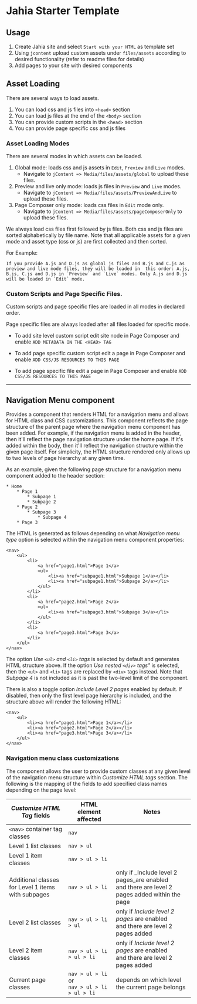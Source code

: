 # Jahia Starter Template

## Usage

1. Create Jahia site and select `Start with your HTML` as template set
2. Using `jcontent` upload custom assets under `files/assets` according to desired functionality (refer to readme files for details)
3. Add pages to your site with desired components

## Asset Loading

There are several ways to load assets.

1. You can load css and js files into `<head>` section
2. You can load js files at the end of the `<body>` section
3. You can provide custom scripts in the `<head>` section
4. You can provide page specific css and js files

### Asset Loading Modes

There are several modes in which assets can be loaded.

1. Global mode: loads css and js assets in `Edit`, `Preview` and `Live` modes.
    * Navigate to `jContent => Media/files/assets/global` to upload these files. 
2. Preview and live only mode: loads js files in `Preview` and `Live` modes.
    * Navigate to `jContent => Media/files/assets/PreviewAndLive` to upload these files. 
3. Page Composer only mode: loads css files in `Edit` mode only.
    * Navigate to `jContent => Media/files/assets/pageComposerOnly` to upload these files. 

We always load css files first followed by js files. Both css and js files are sorted alphabetically by file name. Note 
that all applicable assets for a given mode and asset type (css or js) are first collected and then sorted.

For Example:

``If you provide A.js and D.js as global js files and B.js and C.js as preview and live mode files, they will be loaded in 
this order: A.js, B.js, C.js and D.js in `Preview` and `Live` modes. Only A.js and D.js will be loaded in `Edit` mode. `` 

### Custom Scripts and Page Specific Files.

Custom scripts and page specific files are loaded in all modes in declared order.

Page specific files are always loaded after all files loaded for specific mode.

* To add site level custom script edit site node in Page Composer and enable `ADD METADATA IN THE <HEAD> TAG`

* To add page specific custom script edit a page in Page Composer and enable `ADD CSS/JS RESOURCES TO THIS PAGE`

* To add page specific file edit a page in Page Composer and enable `ADD CSS/JS RESOURCES TO THIS PAGE`

---
## Navigation Menu component

Provides a component that renders HTML for a navigation menu and allows for HTML class and CSS customizations. This component reflects the
page structure of the parent page where the navigation menu component has been added.  For example, if the navigation menu is added in the
header, then it'll reflect the page navigation structure under the home page. If it's added within the body, then it'll reflect the navigation
structure within the given page itself. For simplicity, the HTML structure rendered only allows up to two levels of page hierarchy at any
given time.

As an example, given the following page structure for a navigation menu component added to the header section:

```
* Home
    * Page 1
        * Subpage 1
        * Subpage 2
    * Page 2
        * Subpage 3
            * Subpage 4
    * Page 3

```

The HTML is generated as follows depending on what _Navigation menu type_ option is selected within the navigation menu component
properties:

```
<nav>
    <ul>
        <li>
            <a href="page1.html">Page 1</a>
            <ul>
                <li><a href="subpage1.html">Subpage 1</a></li>
                <li><a href="subpage1.html">Subpage 2</a></li>
            </ul>
        </li>
        <li>
            <a href="page2.html">Page 2</a>
            <ul>
                <li><a href="subpage3.html">Subpage 3</a></li>
            </ul>
        </li>
        <li>
            <a href="page3.html">Page 3</a>
        </li>
    </ul>
</nav>
```

The option _Use `<ul>` and `<li>` tags_ is selected by default and generates HTML structure above. If the option _Use nested `<div>`
tags"_ is selected, then the `<ul>` and `<li>` tags are replaced by `<div>` tags instead. Note that _Subpage 4_ is not included as it is
past the two-level limit of the component.

There is also a toggle option _Include Level 2 pages_ enabled by default. If disabled, then only the first level page hierarchy is
included, and the structure above will render the following HTML:

```
<nav>
    <ul>
        <li><a href="page1.html">Page 1</a></li>
        <li><a href="page2.html">Page 2</a></li>
        <li><a href="page3.html">Page 3</a></li>
    </ul>
</nav>
```

### Navigation menu class customizations

The component allows the user to provide custom classes at any given level of the navigation menu structure within _Customize HTML tags_
section. The following is the mapping of the fields to add specified class names depending on the page level:

| _Customize HTML Tag_ fields                              	| HTML element affected                            	| Notes                                                                                            	|
|--------------------------------------------------------	|--------------------------------------------------	|--------------------------------------------------------------------------------------------------	|
| `<nav>` container tag classes                          	| `nav`                                            	|                                                                                                  	|
| Level 1 list classes                                   	| `nav > ul`                                       	|                                                                                                  	|
| Level 1 item classes                                   	| `nav > ul > li`                                  	|                                                                                                  	|
| Additional classes <br>for Level 1 items with subpages 	| `nav > ul > li`                                  	| only if _Include level 2 pages_are enabled <br>and there are level 2 pages added within the page 	|
| Level 2 list classes                                   	| `nav > ul > li > ul`                             	| only if _Include level 2 pages_ are enabled <br>and there are level 2 pages added                	|
| Level 2 item classes                                   	| `nav > ul > li > ul > li`                        	| only if _Include level 2 pages_ are enabled <br>and there are level 2 pages added                	|
| Current page classes                                   	| `nav > ul > li` or<br> `nav > ul > li > ul > li` 	| depends on which level the current page belongs                                                  	|


